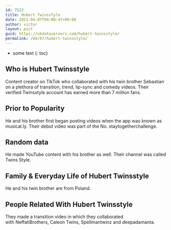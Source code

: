 ```yaml
---
id: 7522
title: Hubert Twinsstyle
date: 2021-04-07T04:00:47+00:00
author: victor
layout: post
guid: https://ukdataservers.com/hubert-twinsstyle/
permalink: /04/07/hubert-twinsstyle/
---
```


* some text
{: toc}


## Who is Hubert Twinsstyle



Content creator on TikTok who collaborated with his twin brother Sebastian on a plethora of transition, trend, lip-sync and comedy videos. Their verified Twinsstyle account has earned more than 7 million fans.

                
                
                
## Prior to Popularity



He and his brother first began posting videos when the app was known as musical.ly. Their debut video was part of the No. staytogetherchallenge.

                
                
                
## Random data



He made YouTube content with his brother as well. Their channel was called Twins Style.

                
                
                
## Family & Everyday Life of Hubert Twinsstyle



He and his twin brother are from Poland.

                
                
                
## People Related With Hubert Twinsstyle



They made a transition video in which they collaborated with NeffatiBrothers, Caleon Twins, Spellmantwinz and deepadamanta.

                
              
            
          
          
          